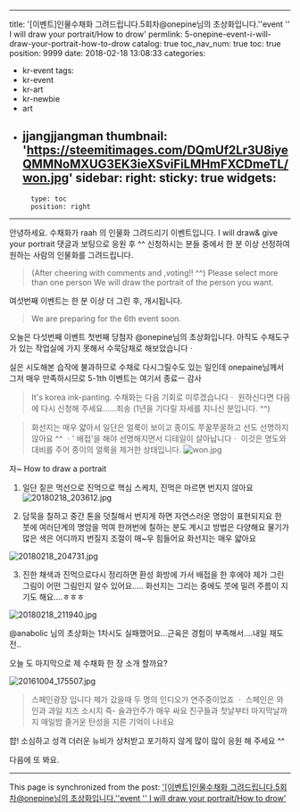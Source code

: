
---
title: '[이벤트]인물수채화 그려드립니다.5회차@onepine님의 초상화입니다.''event '' I will draw your portrait/How to drow'
permlink: 5-onepine-event-i-will-draw-your-portrait-how-to-drow
catalog: true
toc_nav_num: true
toc: true
position: 9999
date: 2018-02-18 13:08:33
categories:
- kr-event
tags:
- kr-event
- kr-art
- kr-newbie
- art
- jjangjjangman
thumbnail: 'https://steemitimages.com/DQmUf2Lr3U8iyeQMMNoMXUG3EK3ieXSviFiLMHmFXCDmeTL/won.jpg'
sidebar:
    right:
        sticky: true
widgets:
    -
        type: toc
        position: right
---


안녕하세요. 수채화가 raah 의 인물화 그려드리기 이벤트입니다.
I will draw& give your portrait
댓글과 보팅으로 응원 후 ^^ 신청하시는 분들 중에서 한 분 이상 선정하여
원하는 사람의 인물화를 그려드립니다.
>(After cheering with comments and ,voting!! ^^)
>Please select more than one person
>We will draw the portrait of the person you want.

여섯번째 이벤트는 한 분 이상 더 그린 후,  개시됩니다. 
>We are preparing for the 6th event soon.

오늘은
다섯번째 이벤트 첫번째 당첨자 @onepine님의 초상화입니다.
아직도  수채도구가 있는 작업실에 가지 못해서 수묵담채로 해보았습니다ㆍ
  
실은  시도해본 습작에  불과하므로
수채로 다시그릴수도  있는 일인데
onepaine님께서 그저 매우 만족하시므로
5-1th 이벤트는 여기서 종료ㅡ 감사

>It's  korea ink-panting. 
수채화는 다음 기회로 미루겠습니다ㆍ 
원하신다면 다음에 다시 신청해 주세요......죄송 
(1년을 기다릴 자세를 지니신 분입니다. ^^)

>화선지는 매우 얇아서 일단은 얼룩이 보이고
종이도 쭈꿀쭈꿀하고 선도 선명하지 않아요 ^^
ㆍ' 배접'을 해야 선명해지면서 디테일이 살아납니다ㆍ
 이것은 명도와 대비를 주어 종이의 얼룩을 제거한 상태입니다. 
![won.jpg](https://steemitimages.com/DQmUf2Lr3U8iyeQMMNoMXUG3EK3ieXSviFiLMHmFXCDmeTL/won.jpg)

자~  How to draw a portrait

1. 일단 짙은 먹선으로 진먹으로 핵심 스케치,  진먹은 마르면 번지지 않아요
![20180218_203612.jpg](https://steemitimages.com/DQmRL7ZLiCF94F9MAK2rh24h5GEZeqaxTvvuTeYFwgnvmCL/20180218_203612.jpg)

2. 담묵을 칠하고 중간 톤을 덧칠해서 번지게 하면 자연스러운 명암이 표현되지요
한 붓에 여러단계의 명암을 먹여 한꺼번에 칠하는 분도 계시고 방법은 다양해요
물기가 많은 색은 어디까지 번질지 조절이 매~우 힘들어요 화선지는 매우 얇아요

![20180218_204731.jpg](https://steemitimages.com/DQmQ4bzMFAKXGKbXHeN2Szu8qpaLEawpb8Ljfs6vCKfm8bY/20180218_204731.jpg)  

3. 진한 채색과 진먹으로다시 정리하면 환성
화방에 가서 배접을 한 후에야 제가 그린 그림이 어떤 그림인지 알수 있어요.....
 화선지는 그리는 중에도 붓에 밀려 주름이 지기도 해요....ㅎㅎㅎ

![20180218_211940.jpg](https://steemitimages.com/DQmeoAjpmxmAwvyKwcWWaSueuUBVg8HHvLinK67s5G3ZSKm/20180218_211940.jpg)

@anabolic 님의 초상화는 1차시도 실패했어요...근육은 경험이 부족해서....내일 재도전..

오늘 도 마지막으로 제 수채화 한 장  소개 할까요?  

![20161004_175507.jpg](https://steemitimages.com/DQmPRLgn3EDz5gzXDD2LJS16L8y5upPTUPKhfEDtuKWiHNV/20161004_175507.jpg)

>스페인광장  입니다  제가 갔을때 두 명의 인디오가 연주중이었죠  ㆍ
  스페인은  와인과  과일 치즈 소시지  즉-  술과안주가 매우 싸요
  친구들과  첫날부터  마지막날까지  매일밤 즐거운 탄성을 지른 기억이 나네요


햡!
소심하고 성격 더러운 뉴비가 상처받고 포기하지 않게 많이 많이 응원 해 주세요  ^^ 

다음에 또 봐요.

- - -

This page is synchronized from the post: ['[이벤트]인물수채화 그려드립니다.5회차@onepine님의 초상화입니다.''event '' I will draw your portrait/How to drow'](https://steemit.com/@raah/5-onepine-event-i-will-draw-your-portrait-how-to-drow)
